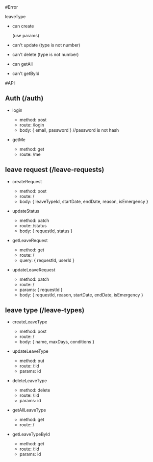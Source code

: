 #Error

leaveType
- can create 

    (use params)
- can't update (type is not number)
- can't delete (type is not number)
- can getAll
- can't getById

#API
## Auth (/auth)
- login
    - method: post
    - route: /login
    - body: { email, password } //password is not hash

- getMe
    - method: get
    - route: /me

## leave request (/leave-requests)
- createRequest 
    - method: post
    - route: /
    - body: { leaveTypeId, startDate, endDate, reason, isEmergency }

- updateStatus 
    - method: patch
    - route: /status
    - body: { requestId, status }

- getLeaveRequest
    - method: get
    - route: /
    - query: { requestId, userId }

- updateLeaveRequest
    - method: patch
    - route: /
    - params: { requestId }
    - body: { requestId, reason, startDate, endDate, isEmergency }

## leave type (/leave-types)
- createLeaveType
    - method: post
    - route: /
    - body: { name, maxDays, conditions }

- updateLeaveType 
    - method: put
    - route: /:id
    - params: id

- deleteLeaveType 
    - method: delete
    - route: /:id
    - params: id

- getAllLeaveType
    - method: get
    - route: /

- getLeaveTypeById 
    - method: get
    - route: /:id
    - params: id  